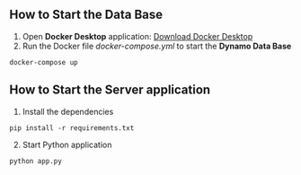 ## How to Start the Data Base
1. Open **Docker Desktop** application: [Download Docker Desktop](https://www.docker.com/products/docker-desktop)
2. Run the Docker file _docker-compose.yml_ to start the **Dynamo Data Base**
```
docker-compose up
```

## How to Start the Server application
1. Install the dependencies
```
pip install -r requirements.txt
```

2. Start Python application
```
python app.py
```
